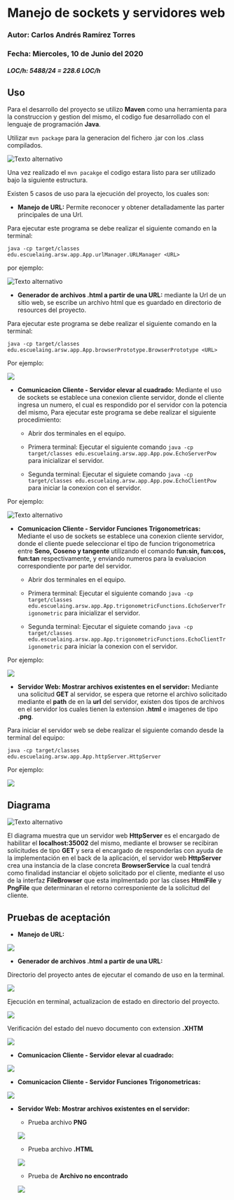 # Manejo de sockets y servidores web

### Autor: Carlos Andrés Ramírez Torres
### Fecha: Miercoles, 10 de Junio del 2020
##### LOC/h: 5488/24 = 228.6 LOC/h

## Uso 

Para el desarrollo del proyecto se utilizo **Maven** como una herramienta para la construccion y gestion del mismo, el codigo fue desarrollado con el lenguaje de programación **Java**.

Utilizar `mvn package` para la generacion del fichero .jar con los .class compilados.

![Texto alternativo](https://github.com/CAndresRa/ARSW-TercerLaboratorio/blob/master/ImgReadme/build%20MVn.png)

Una vez realizado el `mvn pacakge` el codigo estara listo para ser utilizado bajo la siguiente estructura.

Existen 5 casos de uso para la ejecución del proyecto, los cuales son:

 * **Manejo de URL:** Permite reconocer y obtener detalladamente las parter principales de una Url.
 
 Para ejecutar este programa se debe realizar el siguiente comando en la terminal:
 
 `java -cp target/classes edu.escuelaing.arsw.app.App.urlManager.URLManager <URL>`
 
 por ejemplo:
 
 ![Texto alternativo](https://github.com/CAndresRa/ARSW-TercerLaboratorio/blob/master/ImgReadme/urlControl.png)
 
 * **Generador de archivos .html a partir de una URL:** mediante la Url de un sitio web, se escribe un archivo html que es guardado en directorio de resources del proyecto.
 
 Para ejecutar este programa se debe realizar el siguiente comando en la terminal:
 
 `java -cp target/classes edu.escuelaing.arsw.app.App.browserPrototype.BrowserPrototype <URL>`
 
 Por ejemplo:
 
 ![](https://github.com/CAndresRa/ARSW-TercerLaboratorio/blob/master/ImgReadme/Uso%20prototype.png)
 
 * **Comunicacion Cliente - Servidor elevar al cuadrado:** Mediante el uso de sockets se establece una conexion cliente servidor, donde el cliente ingresa un numero, el cual es respondido por el servidor con la potencia del mismo, 
 Para ejecutar este programa se debe realizar el siguiente procedimiento:
 
    * Abrir dos terminales en el equipo.
  
    * Primera terminal: Ejecutar el siguiente comando 
    `java -cp target/classes edu.escuelaing.arsw.app.App.pow.EchoServerPow` 
    para inicializar el servidor.
  
    * Segunda terminal: Ejecutar el siguiete comando 
    `java -cp target/classes edu.escuelaing.arsw.app.App.pow.EchoClientPow` 
    para iniciar la conexion con el servidor.
  
Por ejemplo:
  
 ![Texto alternativo](https://github.com/CAndresRa/ARSW-TercerLaboratorio/blob/master/ImgReadme/Elevar%20al%20cuadrado%20Uso.png)
 
* **Comunicacion Cliente - Servidor Funciones Trigonometricas:** Mediante el uso de sockets se establece una conexion cliente servidor, donde el cliente puede seleccionar el tipo de funcion trigonometrica entre **Seno, Coseno y tangente** utilizando el comando **fun:sin, fun:cos, fun:tan** respectivamente, y enviando numeros para la evaluacion correspondiente por parte del servidor.

    * Abrir dos terminales en el equipo.
  
    * Primera terminal: Ejecutar el siguiente comando 
    `java -cp target/classes edu.escuelaing.arsw.app.App.trigonometricFunctions.EchoServerTrigonometric` 
    para inicializar el servidor.
  
    * Segunda terminal: Ejecutar el siguiete comando 
    `java -cp target/classes edu.escuelaing.arsw.app.App.trigonometricFunctions.EchoClientTrigonometric` 
    para iniciar la conexion con el servidor.

Por ejemplo:

![](https://github.com/CAndresRa/ARSW-TercerLaboratorio/blob/master/ImgReadme/Uso%20fun%20tri.png)

* **Servidor Web: Mostrar archivos existentes en el servidor:** Mediante una solicitud **GET** al servidor, se espera que retorne el archivo solicitado mediante el **path** de en la **url** del servidor, existen dos tipos de archivos en el servidor los cuales tienen la extension **.html** e imagenes de tipo **.png**.
   
Para iniciar el servidor web se debe realizar el siguiente comando desde la terminal del equipo:

`java -cp target/classes edu.escuelaing.arsw.app.App.httpServer.HttpServer`

Por ejemplo:

![](https://github.com/CAndresRa/ARSW-TercerLaboratorio/blob/master/ImgReadme/Uso%20http.png)

## Diagrama

![Texto alternativo](https://github.com/CAndresRa/ARSW-TercerLaboratorio/blob/master/ImgReadme/diagrama.png)

El diagrama muestra que un servidor web **HttpServer** es el encargado de habilitar el **localhost:35002** del mismo, mediante el browser se recibiran solicitudes de tipo **GET** y sera el encargado de responderlas con ayuda de la implementación en el back de la aplicación, el servidor web **HttpServer** crea una instancia de la clase concreta **BrowserService** la cual tendrá como finalidad instanciar el objeto solicitado por el cliente, mediante el uso de la interfaz **FileBrowser** que esta implmentado por las clases **HtmlFile** y **PngFile** que determinaran el retorno corresponiente de la solicitud del cliente.

## Pruebas de aceptación

* **Manejo de URL:**

![](https://github.com/CAndresRa/ARSW-TercerLaboratorio/blob/master/ImgReadme/urlControl.png)

* **Generador de archivos .html a partir de una URL:** 

Directorio del proyecto antes de ejecutar el comando de uso en la terminal.

![](https://github.com/CAndresRa/ARSW-TercerLaboratorio/blob/master/ImgReadme/Resources%20Sin%20file%20Browser.png)

Ejecución en terminal, actualizacion de estado en directorio del proyecto.

![](https://github.com/CAndresRa/ARSW-TercerLaboratorio/blob/master/ImgReadme/PrototipoActualizado.png)

Verificación del estado del nuevo documento con extension **.XHTM**

![](https://github.com/CAndresRa/ARSW-TercerLaboratorio/blob/master/ImgReadme/TestProtoype.png)

* **Comunicacion Cliente - Servidor elevar al cuadrado:**

![](https://github.com/CAndresRa/ARSW-TercerLaboratorio/blob/master/ImgReadme/Uso%20y%20prueba%20de%20elevar%20al%20cuadrado.png)

* **Comunicacion Cliente - Servidor Funciones Trigonometricas:**

![](https://github.com/CAndresRa/ARSW-TercerLaboratorio/blob/master/ImgReadme/Uso%20y%20pruebas%20fun%20tri.png)

* **Servidor Web: Mostrar archivos existentes en el servidor:**

    * Prueba archivo **PNG**
   
    ![](https://github.com/CAndresRa/ARSW-TercerLaboratorio/blob/master/ImgReadme/java%20prueba.png)
    
    * Prueba archivo **.HTML**
    
    ![](https://github.com/CAndresRa/ARSW-TercerLaboratorio/blob/master/ImgReadme/pruebaHTML.png)
    
    * Prueba de **Archivo no encontrado**
    
    ![](https://github.com/CAndresRa/ARSW-TercerLaboratorio/blob/master/ImgReadme/PruebaNotFound.png)

 
